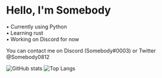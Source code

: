 # Hello, I'm Somebody

• Currently using Python  
• Learning rust  
• Working on Discord for now

You can contact me on Discord (Somebody#0003) or Twitter @Somebody0812


![GitHub stats](https://github-readme-stats.vercel.app/api?username=Somebody0812&show_icons=true&theme=algolia)
![Top Langs](https://github-readme-stats.vercel.app/api/top-langs/?username=Somebody0812&theme=algolia)
